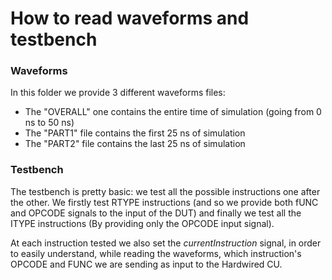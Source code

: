 # How to read waveforms and testbench

### **Waveforms**
In this folder we provide 3 different waveforms files: 
* The "OVERALL" one contains the entire time of simulation (going from 0 ns to 50 ns)
* The "PART1" file contains the first 25 ns of simulation
* The "PART2" file contains the last 25 ns of simulation

### **Testbench**
The testbench is pretty basic: we test all the possible instructions one after the other.
We firstly test RTYPE instructions (and so we provide both fUNC and OPCODE signals to the input of the DUT)
and finally we test all the ITYPE instructions (By providing only the OPCODE input signal).

At each instruction tested we also set the *currentInstruction* signal, in order to easily understand, while reading the waveforms, which instruction's OPCODE and FUNC we are sending as input to the Hardwired CU.


